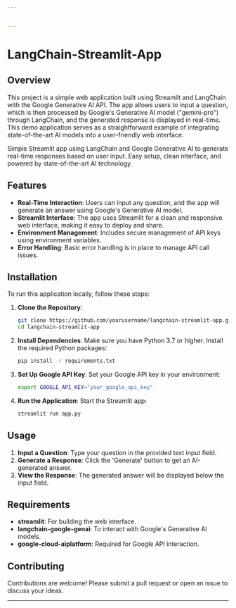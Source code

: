 ```yaml
---


---
```


# LangChain-Streamlit-App 
## Overview

This project is a simple web application built using Streamlit and LangChain with the Google Generative AI API. The app allows users to input a question, which is then processed by Google's Generative AI model ("gemini-pro") through LangChain, and the generated response is displayed in real-time. This demo application serves as a straightforward example of integrating state-of-the-art AI models into a user-friendly web interface.

Simple Streamlit app using LangChain and Google Generative AI to generate real-time responses based on user input. Easy setup, clean interface, and powered by state-of-the-art AI technology.

## Features

- **Real-Time Interaction**: Users can input any question, and the app will generate an answer using Google's Generative AI model.
- **Streamlit Interface**: The app uses Streamlit for a clean and responsive web interface, making it easy to deploy and share.
- **Environment Management**: Includes secure management of API keys using environment variables.
- **Error Handling**: Basic error handling is in place to manage API call issues.

## Installation

To run this application locally, follow these steps:

1. **Clone the Repository**:
   ```bash
   git clone https://github.com/yourusername/langchain-streamlit-app.git
   cd langchain-streamlit-app
   ```

2. **Install Dependencies**:
   Make sure you have Python 3.7 or higher. Install the required Python packages:
   ```bash
   pip install -r requirements.txt
   ```

3. **Set Up Google API Key**:
   Set your Google API key in your environment:
   ```bash
   export GOOGLE_API_KEY="your_google_api_key"
   ```

4. **Run the Application**:
   Start the Streamlit app:
   ```bash
   streamlit run app.py
   ```

## Usage

1. **Input a Question**: Type your question in the provided text input field.
2. **Generate a Response**: Click the 'Generate' button to get an AI-generated answer.
3. **View the Response**: The generated answer will be displayed below the input field.

## Requirements

- **streamlit**: For building the web interface.
- **langchain-google-genai**: To interact with Google's Generative AI models.
- **google-cloud-aiplatform**: Required for Google API interaction.

## Contributing

Contributions are welcome! Please submit a pull request or open an issue to discuss your ideas.

---
